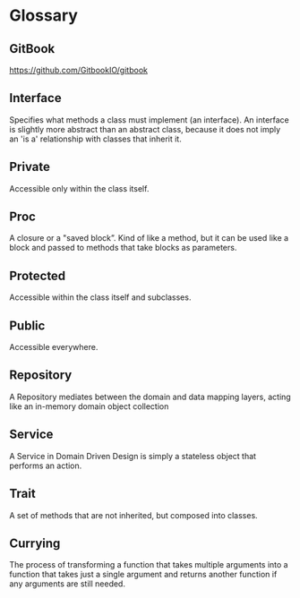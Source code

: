 # Glossary

## GitBook

https://github.com/GitbookIO/gitbook

## Interface

Specifies what methods a class must implement (an interface). An interface is slightly more abstract than an abstract class, because it does not imply an 'is a' relationship with classes that inherit it.

## Private

Accessible only within the class itself.

## Proc

A closure or a "saved block”. Kind of like a method, but it can be used like a block and passed to methods that take blocks as parameters.

## Protected

Accessible within the class itself and subclasses.

## Public

Accessible everywhere.

## Repository

A Repository mediates between the domain and data mapping layers, acting like an in-memory domain object collection

## Service

A Service in Domain Driven Design is simply a stateless object that performs an action.

## Trait

A set of methods that are not inherited, but composed into classes.

## Currying

The process of transforming a function that takes multiple arguments into a function that takes just a single argument and returns another function if any arguments are still needed.

